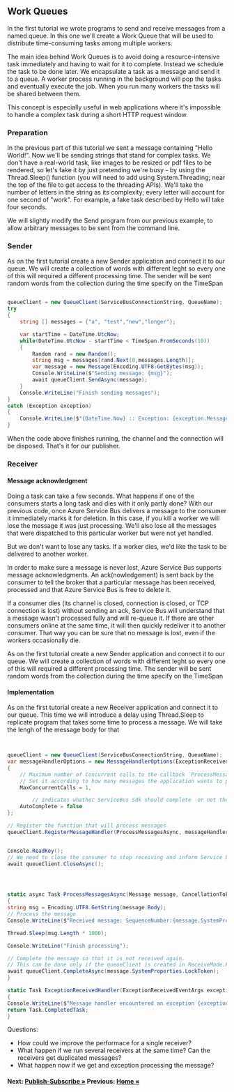 ## Work Queues

In the first tutorial we wrote programs to send and receive messages from a named queue. In this one we'll create a Work Queue that will be used to distribute time-consuming tasks among multiple workers.

The main idea behind Work Queues is to avoid doing a resource-intensive task immediately and having to wait for it to complete. Instead we schedule the task to be done later. We encapsulate a task as a message and send it to a queue. A worker process running in the background will pop the tasks and eventually execute the job. When you run many workers the tasks will be shared between them.

This concept is especially useful in web applications where it's impossible to handle a complex task during a short HTTP request window.

### Preparation

In the previous part of this tutorial we sent a message containing "Hello World!". Now we'll be sending strings that stand for complex tasks. We don't have a real-world task, like images to be resized or pdf files to be rendered, so let's fake it by just pretending we're busy - by using the Thread.Sleep() function (you will need to add using System.Threading; near the top of the file to get access to the threading APIs). We'll take the number of letters in the string as its complexity; every letter will account for one second of "work". For example, a fake task described by Hello will take four seconds.

We will slightly modify the Send program from our previous example, to allow arbitrary messages to be sent from the command line. 

### Sender

As on the first tutorial create a new Sender application and connect it to our queue.
We will create a collection of words with different leght so every one of this will required a different processing time.
The sender will be sent random words from the collection during the time specify on the TimeSpan


```cs

queueClient = new QueueClient(ServiceBusConnectionString, QueueName);        
try
{
    string [] messages = {"a", "test","new","longer"};

    var startTime = DateTime.UtcNow;
    while(DateTime.UtcNow - startTime < TimeSpan.FromSeconds(10))
    {
        Random rand = new Random();                  
        string msg = messages[rand.Next(0,messages.Length)];  
        var message = new Message(Encoding.UTF8.GetBytes(msg));
        Console.WriteLine($"Sending message: {msg}");
        await queueClient.SendAsync(message);
    } 
    Console.WriteLine("Finish sending messages");               
}
catch (Exception exception)
{
    Console.WriteLine($"{DateTime.Now} :: Exception: {exception.Message}");
}   

```

When the code above finishes running, the channel and the connection will be disposed. That's it for our publisher.


### Receiver

#### Message acknowledgment

Doing a task can take a few seconds. What happens if one of the consumers starts a long task and dies with it only partly done? With our previous code, once Azure Service Bus delivers a message to the consumer it immediately marks it for deletion. In this case, if you kill a worker we will lose the message it was just processing. We'll also lose all the messages that were dispatched to this particular worker but were not yet handled.

But we don't want to lose any tasks. If a worker dies, we'd like the task to be delivered to another worker.

In order to make sure a message is never lost, Azure Service Bus supports message acknowledgments. An ack(nowledgement) is sent back by the consumer to tell the broker that a particular message has been received, processed and that Azure Service Bus is free to delete it.

If a consumer dies (its channel is closed, connection is closed, or TCP connection is lost) without sending an ack, Service Bus will understand that a message wasn't processed fully and will re-queue it. If there are other consumers online at the same time, it will then quickly redeliver it to another consumer. That way you can be sure that no message is lost, even if the workers occasionally die.

As on the first tutorial create a new Sender application and connect it to our queue.
We will create a collection of words with different leght so every one of this will required a different processing time.
The sender will be sent random words from the collection during the time specify on the TimeSpan

#### Implementation

As on the first tutorial create a new Receiver application and connect it to our queue.
This time we will introduce a delay using Thread.Sleep to replicate program that takes some time to process a message. We will take the lengh of the message body for that

```cs

       
queueClient = new QueueClient(ServiceBusConnectionString, QueueName);  
var messageHandlerOptions = new MessageHandlerOptions(ExceptionReceivedHandler)
{
    // Maximum number of Concurrent calls to the callback `ProcessMessagesAsync`, set to 1 for simplicity.
    // Set it according to how many messages the application wants to process in parallel.
    MaxConcurrentCalls = 1,

        // Indicates whether ServiceBus Sdk should complete  or not the message when message is received.  
    AutoComplete = false
};

// Register the function that will process messages
queueClient.RegisterMessageHandler(ProcessMessagesAsync, messageHandlerOptions);


Console.ReadKey();
// We need to close the consumer to stop receiving and inform Service Bus broker
await queueClient.CloseAsync();




static async Task ProcessMessagesAsync(Message message, CancellationToken token)
{
string msg = Encoding.UTF8.GetString(message.Body);
// Process the message
Console.WriteLine($"Received message: SequenceNumber:{message.SystemProperties.SequenceNumber} Body:{msg}");

Thread.Sleep(msg.Length * 1000);

Console.WriteLine("Finish processing");

// Complete the message so that it is not received again.
// This can be done only if the queueClient is created in ReceiveMode.PeekLock mode (which is default).
await queueClient.CompleteAsync(message.SystemProperties.LockToken);       
}

static Task ExceptionReceivedHandler(ExceptionReceivedEventArgs exceptionReceivedEventArgs)
{
Console.WriteLine($"Message handler encountered an exception {exceptionReceivedEventArgs.Exception}.");            
return Task.CompletedTask;
}
```

Questions:

- How could we improve the performace for a single receiver?
- What happen if we run several receivers at the same time? Can the receivers get duplicated messages?
- What happen now if we get and exception processing the message?

#### Next: [Publish-Subscribe  &raquo;](./PublishSubscribe.md) Previous: [Home &laquo;](./HelloWorld.md)